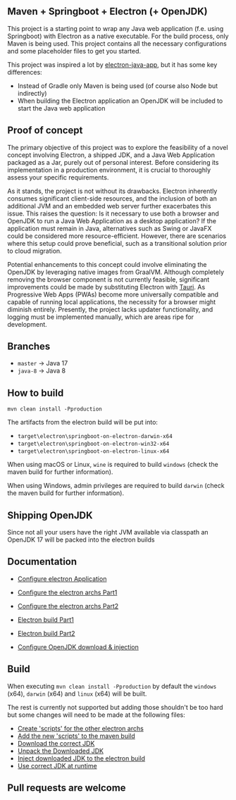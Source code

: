 ## Maven + Springboot + Electron (+ OpenJDK)

This project is a starting point to wrap any Java web application (f.e. using Springboot) with Electron as a native executable. For the build process, only Maven is being used. This project contains all the necessary configurations and some placeholder files to get you started.

This project was inspired a lot by [electron-java-app](https://github.com/jreznot/electron-java-app), but it has some key differences: 
* Instead of Gradle only Maven is being used (of course also Node but indirectly)
* When building the Electron application an OpenJDK will be included to start the Java web application

## Proof of concept
The primary objective of this project was to explore the feasibility of a novel concept involving Electron, a shipped JDK, and a Java Web Application packaged as a Jar, purely out of personal interest. Before considering its implementation in a production environment, it is crucial to thoroughly assess your specific requirements.

As it stands, the project is not without its drawbacks. Electron inherently consumes significant client-side resources, and the inclusion of both an additional JVM and an embedded web server further exacerbates this issue. This raises the question: Is it necessary to use both a browser and OpenJDK to run a Java Web Application as a desktop application? If the application must remain in Java, alternatives such as Swing or JavaFX could be considered more resource-efficient. However, there are scenarios where this setup could prove beneficial, such as a transitional solution prior to cloud migration.

Potential enhancements to this concept could involve eliminating the OpenJDK by leveraging native images from GraalVM. Although completely removing the browser component is not currently feasible, significant improvements could be made by substituting Electron with [Tauri](https://github.com/tauri-apps/tauri). As Progressive Web Apps (PWAs) become more universally compatible and capable of running local applications, the necessity for a browser might diminish entirely. Presently, the project lacks updater functionality, and logging must be implemented manually, which are areas ripe for development.

## Branches
- `master` -> Java 17  
- `java-8` -> Java 8

## How to build
`mvn clean install -Pproduction`

The artifacts from the electron build will be put into:
* `target\electron\springboot-on-electron-darwin-x64`
* `target\electron\springboot-on-electron-win32-x64`
* `target\electron\springboot-on-electron-linux-x64`

When using macOS or Linux, `wine` is required to build `windows` (check the maven build for further information).

When using Windows, admin privileges are required to build `darwin` (check the maven build for further information).

## Shipping OpenJDK
Since not all your users have the right JVM available via classpath an OpenJDK 17 will be packed into the electron builds

## Documentation
* [Configure electron Application](https://github.com/appreciated/maven-springboot-electron/tree/master/src/main/javascript)
* [Configure the electron archs Part1](https://github.com/appreciated/maven-springboot-electron/blob/master/src/main/javascript/package.json)
* [Configure the electron archs Part2](https://github.com/appreciated/maven-springboot-electron/blob/master/pom.xml#L236-L257)

* [Electron build Part1](https://github.com/appreciated/maven-springboot-electron/blob/master/pom.xml#L198-L259)
* [Electron build Part2](https://github.com/appreciated/maven-springboot-electron/blob/master/pom.xml#L333-L358)
* [Configure OpenJDK download & injection](https://github.com/appreciated/maven-springboot-electron/blob/master/pom.xml#L260-L332)

## Build
When executing `mvn clean install -Pproduction` by default the `windows` (x64), `darwin` (x64) and `linux` (x64) will be built.

The rest is currently not supported but adding those shouldn't be too hard but some changes will need to be made at the following files:
* [Create 'scripts' for the other electron archs](https://github.com/appreciated/maven-springboot-electron/blob/master/src/main/javascript/package.json#L14-L17)
* [Add the new 'scripts' to the maven build](https://github.com/appreciated/maven-springboot-electron/blob/master/pom.xml#L236-L257)
* [Download the correct JDK](https://github.com/appreciated/maven-springboot-electron/blob/master/pom.xml#L265-L294)
* [Unpack the Downloaded JDK](https://github.com/appreciated/maven-springboot-electron/blob/master/pom.xml#L296-L332)
* [Inject downloaded JDK to the electron build](https://github.com/appreciated/maven-springboot-electron/blob/master/pom.xml#L359-L395)
* [Use correct JDK at runtime](https://github.com/appreciated/maven-springboot-electron/blob/master/src/main/javascript/main.js#L108-L139)


## Pull requests are welcome
